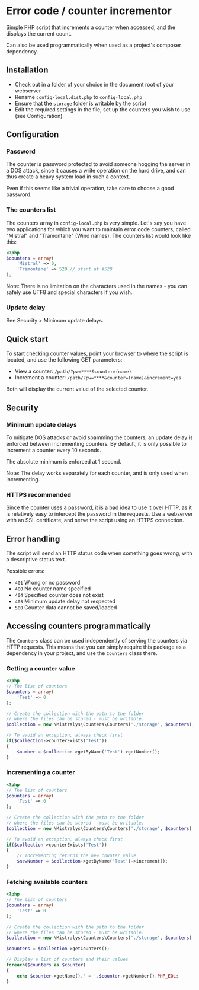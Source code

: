 # Error code / counter incrementor

Simple PHP script that increments a counter when accessed, and the displays the current count.

Can also be used programmatically when used as a project's composer dependency.

## Installation

- Check out in a folder of your choice in the document root of your webserver
- Rename `config-local.dist.php` to `config-local.php`
- Ensure that the `storage` folder is writable by the script
- Edit the required settings in the file, set up the counters you wish to use (see Configuration)

## Configuration

### Password

The counter is password protected to avoid someone hogging the server in a DOS attack, since it causes a write operation on the hard drive, and can thus create a heavy system load in such a context.

Even if this seems like a trivial operation, take care to choose a good password.

### The counters list

The counters array in `config-local.php` is very simple. Let's say you have two applications for which you want to maintain error code counters, called "Mistral" and "Tramontane" (Wind names). The counters list would look like this:

```php
<?php
$counters = array(
    'Mistral' => 0,
    'Tramontane' => 520 // start at #520
);
```

Note: There is no limitation on the characters used in the names - you can safely use UTF8 and special characters if you wish. 

### Update delay

See Security > Minimum update delays. 

## Quick start

To start checking counter values, point your browser to where the script is located, and use the following GET parameters:

- View a counter: `/path/?pw=****&counter=(name)`
- Increment a counter: `/path/?pw=****&counter=(name)&increment=yes`

Both will display the current value of the selected counter.

## Security

### Minimum update delays

To mitigate DOS attacks or avoid spamming the counters, an update delay is enforced between incrementing counters. By default, it is only possible to increment a counter every 10 seconds.

The absolute minimum is enforced at 1 second.

Note: The delay works separately for each counter, and is only used when incrementing.

### HTTPS recommended

Since the counter uses a password, it is a bad idea to use it over HTTP, as it is relatively easy to intercept the password in the requests. Use a webserver with an SSL certificate, and serve the script using an HTTPS connection.

## Error handling

The script will send an HTTP status code when something goes wrong, with a descriptive status text.

Possible errors:

- `401` Wrong or no password
- `400` No counter name specified
- `404` Specified counter does not exist
- `403` Minimum update delay not respected
- `500` Counter data cannot be saved/loaded

## Accessing counters programmatically

The `Counters` class can be used independently of serving the counters via HTTP requests. This means that you can simply require this package as a dependency in your project, and use the `Counters` class there.

### Getting a counter value

```php
<?php
// The list of counters
$counters = array(
    'Test' => 0
);

// Create the collection with the path to the folder
// where the files can be stored - must be writable.
$collection = new \Mistralys\Counters\Counters('./storage', $counters);

// To avoid an exception, always check first
if($collection->counterExists('Test'))
{
    $number = $collection->getByName('Test')->getNumber();
}  
```

### Incrementing a counter

```php
<?php
// The list of counters
$counters = array(
    'Test' => 0
);

// Create the collection with the path to the folder
// where the files can be stored - must be writable.
$collection = new \Mistralys\Counters\Counters('./storage', $counters);

// To avoid an exception, always check first
if($collection->counterExists('Test'))
{
    // Incrementing returns the new counter value
    $newNumber = $collection->getByName('Test')->increment();
}  
```

### Fetching available counters

```php
<?php
// The list of counters
$counters = array(
    'Test' => 0
);

// Create the collection with the path to the folder
// where the files can be stored - must be writable.
$collection = new \Mistralys\Counters\Counters('./storage', $counters);

$counters = $collection->getCounters();

// Display a list of counters and their values
foreach($counters as $counter)
{
    echo $counter->getName().' = '.$counter->getNumber().PHP_EOL;
}  
```